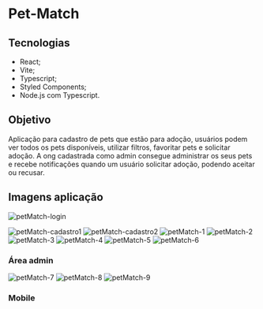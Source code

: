 # Pet-Match

## Tecnologias
- React;
- Vite;
- Typescript;
- Styled Components;
- Node.js com Typescript.

## Objetivo
Aplicação para cadastro de pets que estão para adoção, usuários podem ver todos os pets disponíveis, utilizar filtros, favoritar pets e solicitar adoção. A ong cadastrada como admin consegue administrar os seus pets e recebe notificações quando um usuário solicitar adoção, podendo aceitar ou recusar.

## Imagens aplicação

![petMatch-login](https://github.com/Daniflav94/Pet-Match_Fullstack/assets/99519903/903f6309-e684-43fb-a877-b0264f6f074c)

![petMatch-cadastro1](https://github.com/Daniflav94/Pet-Match_Fullstack/assets/99519903/081b4812-9c73-4d6b-bbac-50e48430d1d8)
![petMatch-cadastro2](https://github.com/Daniflav94/Pet-Match_Fullstack/assets/99519903/35a96268-e3e0-4d53-be23-bbbc55276850)
![petMatch-1](https://github.com/Daniflav94/Pet-Match_Fullstack/assets/99519903/43823c1d-8ebd-44ed-9c3d-5d5581b07544)
![petMatch-2](https://github.com/Daniflav94/Pet-Match_Fullstack/assets/99519903/a122de9a-efa0-406e-b1cc-24696c1ca1d5)
![petMatch-3](https://github.com/Daniflav94/Pet-Match_Fullstack/assets/99519903/e3a534ff-58eb-4552-a8c8-f13ae60a77a5)
![petMatch-4](https://github.com/Daniflav94/Pet-Match_Fullstack/assets/99519903/a8516804-b82c-43da-bf7a-e586b68b58db)
![petMatch-5](https://github.com/Daniflav94/Pet-Match_Fullstack/assets/99519903/8982a9e6-6840-45ee-9d88-bad312598e67)
![petMatch-6](https://github.com/Daniflav94/Pet-Match_Fullstack/assets/99519903/455148b0-fd8e-4d1d-a024-383fd489a088)

### Área admin
![petMatch-7](https://github.com/Daniflav94/Pet-Match_Fullstack/assets/99519903/19b805da-b371-4f79-b855-a64379e380aa)
![petMatch-8](https://github.com/Daniflav94/Pet-Match_Fullstack/assets/99519903/7826e30a-5733-41fc-a4e3-73448f76ce00)
![petMatch-9](https://github.com/Daniflav94/Pet-Match_Fullstack/assets/99519903/94d45942-ba59-4f90-a090-46978845116e)

### Mobile



